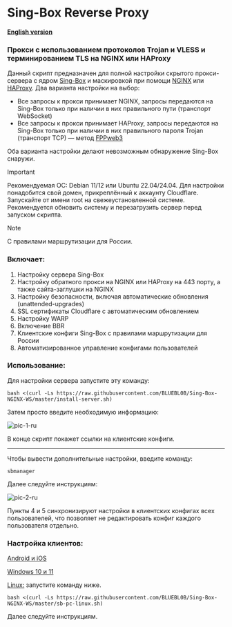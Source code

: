 # Sing-Box Reverse Proxy

[**English version**](https://github.com/BLUEBL0B/Sing-Box-NGINX-WS/blob/main/README-ENG.md)

### Прокси с использованием протоколов Trojan и VLESS и терминированием TLS на NGINX или HAProxy
Данный скрипт предназначен для полной настройки скрытого прокси-сервера с ядром [Sing-Box](https://sing-box.sagernet.org) и маскировкой при помощи [NGINX](https://nginx.org/ru/) или [HAProxy](https://www.haproxy.org). Два варианта настройки на выбор:
- Все запросы к прокси принимает NGINX, запросы передаются на Sing-Box только при наличии в них правильного пути (транспорт WebSocket)
- Все запросы к прокси принимает HAProxy, запросы передаются на Sing-Box только при наличии в них правильного пароля Trojan (транспорт TCP) — метод [FPPweb3](https://github.com/FPPweb3)

Оба варианта настройки делают невозможным обнаружение Sing-Box снаружи.

> [!IMPORTANT]
> Рекомендуемая ОС: Debian 11/12 или Ubuntu 22.04/24.04. Для настройки понадобится свой домен, прикреплённый к аккаунту Cloudflare. Запускайте от имени root на свежеустановленной системе. Рекомендуется обновить систему и перезагрузить сервер перед запуском скрипта.

> [!NOTE]
> С правилами маршрутизации для России.
 
### Включает:
1) Настройку сервера Sing-Box
2) Настройку обратного прокси на NGINX или HAProxy на 443 порту, а также сайта-заглушки на NGINX
3) Настройку безопасности, включая автоматические обновления (unattended-upgrades)
4) SSL сертификаты Cloudflare с автоматическим обновлением
5) Настройку WARP
6) Включение BBR
7) Клиентские конфиги Sing-Box с правилами маршрутизации для России
8) Автоматизированное управление конфигами пользователей
 
### Использование:

Для настройки сервера запустите эту команду:

```
bash <(curl -Ls https://raw.githubusercontent.com/BLUEBL0B/Sing-Box-NGINX-WS/master/install-server.sh)
```

Затем просто введите необходимую информацию:

![pic-1-ru](https://github.com/user-attachments/assets/d7630d62-39f1-43fc-aa93-28162bff3552)

В конце скрипт покажет ссылки на клиентские конфиги.

-----

Чтобы вывести дополнительные настройки, введите команду:

```
sbmanager
```

Далее следуйте инструкциям:

![pic-2-ru](https://github.com/user-attachments/assets/765e443c-356f-47dd-9877-3cf546ac468d)

Пункты 4 и 5 синхронизируют настройки в клиентских конфигах всех пользователей, что позволяет не редактировать конфиг каждого пользователя отдельно.

### Настройка клиентов:
[Android и iOS](https://github.com/BLUEBL0B/Sing-Box-NGINX-WS/blob/main/Client-Guidelines/Sing-Box-Android-iOS-ru.pdf)

[Windows 10 и 11](https://github.com/BLUEBL0B/Sing-Box-NGINX-WS/blob/main/Client-Guidelines/Sing-Box-Windows-10-11-ru.pdf)

[Linux:](https://github.com/BLUEBL0B/Sing-Box-NGINX-WS/tree/main?tab=readme-ov-file#%D0%BD%D0%B0%D1%81%D1%82%D1%80%D0%BE%D0%B9%D0%BA%D0%B0-%D0%BA%D0%BB%D0%B8%D0%B5%D0%BD%D1%82%D0%BE%D0%B2) запустите команду ниже.
```
bash <(curl -Ls https://raw.githubusercontent.com/BLUEBL0B/Sing-Box-NGINX-WS/master/sb-pc-linux.sh)
```
Далее следуйте инструкциям.